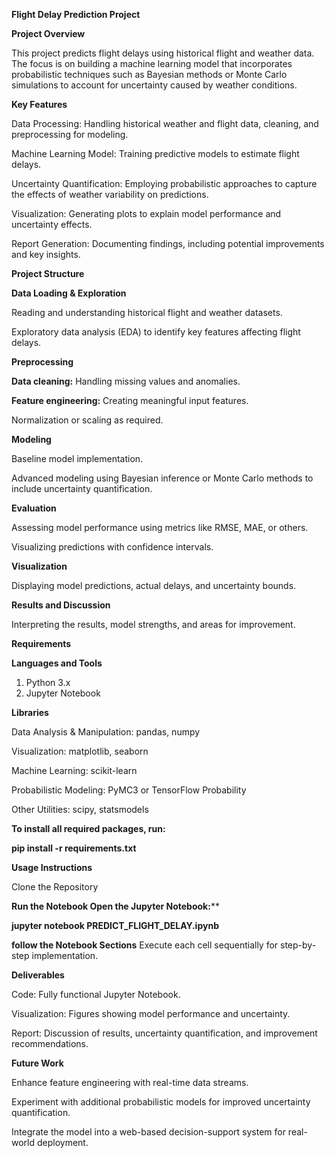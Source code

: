 **Flight Delay Prediction Project**

**Project Overview**

This project predicts flight delays using historical flight and weather data. The focus is on building a machine learning model that incorporates probabilistic techniques such as Bayesian methods or Monte Carlo simulations to account for uncertainty caused by weather conditions.

**Key Features**

Data Processing: Handling historical weather and flight data, cleaning, and preprocessing for modeling.

Machine Learning Model: Training predictive models to estimate flight delays.

Uncertainty Quantification: Employing probabilistic approaches to capture the effects of weather variability on predictions.

Visualization: Generating plots to explain model performance and uncertainty effects.

Report Generation: Documenting findings, including potential improvements and key insights.

**Project Structure**

**Data Loading & Exploration**

Reading and understanding historical flight and weather datasets.

Exploratory data analysis (EDA) to identify key features affecting flight delays.

**Preprocessing**

**Data cleaning:** Handling missing values and anomalies.

**Feature engineering:** Creating meaningful input features.
 
 Normalization or scaling as required.

**Modeling**

Baseline model implementation.

Advanced modeling using Bayesian inference or Monte Carlo methods to include uncertainty quantification.

**Evaluation**

Assessing model performance using metrics like RMSE, MAE, or others.

Visualizing predictions with confidence intervals.

**Visualization**

Displaying model predictions, actual delays, and uncertainty bounds.

**Results and Discussion**

Interpreting the results, model strengths, and areas for improvement.

**Requirements**

**Languages and Tools**

1. Python 3.x
2. Jupyter Notebook
   
**Libraries**

Data Analysis & Manipulation: pandas, numpy

Visualization: matplotlib, seaborn

Machine Learning: scikit-learn

Probabilistic Modeling: PyMC3 or TensorFlow Probability

Other Utilities: scipy, statsmodels

**To install all required packages, run:**

  **pip install -r requirements.txt**
    
**Usage Instructions**

Clone the Repository

**Run the Notebook Open the Jupyter Notebook:****

**jupyter notebook PREDICT_FLIGHT_DELAY.ipynb**

**follow the Notebook Sections** Execute each cell sequentially for step-by-step implementation.   

**Deliverables**

Code: Fully functional Jupyter Notebook.

Visualization: Figures showing model performance and uncertainty.

Report: Discussion of results, uncertainty quantification, and improvement recommendations.

**Future Work**

Enhance feature engineering with real-time data streams.

Experiment with additional probabilistic models for improved uncertainty quantification.

Integrate the model into a web-based decision-support system for real-world deployment.

